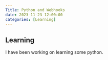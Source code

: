 ```yaml
---
Title: Python and Webhooks
date: 2023-11-23 12:00:00
categories: [Learning]
---
```

## Learning
I have been working on learning some python.